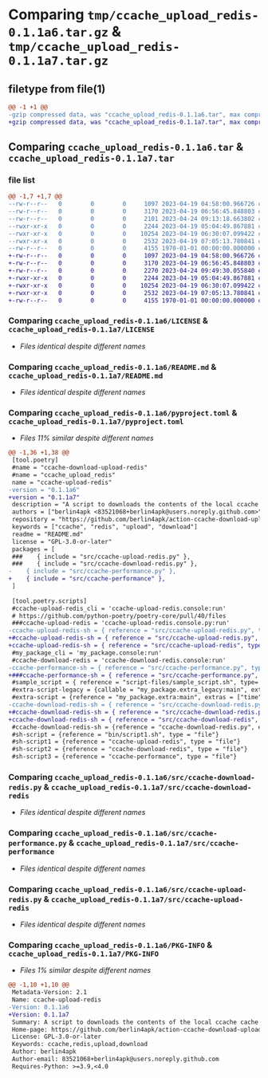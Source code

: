 # Comparing `tmp/ccache_upload_redis-0.1.1a6.tar.gz` & `tmp/ccache_upload_redis-0.1.1a7.tar.gz`

## filetype from file(1)

```diff
@@ -1 +1 @@
-gzip compressed data, was "ccache_upload_redis-0.1.1a6.tar", max compression
+gzip compressed data, was "ccache_upload_redis-0.1.1a7.tar", max compression
```

## Comparing `ccache_upload_redis-0.1.1a6.tar` & `ccache_upload_redis-0.1.1a7.tar`

### file list

```diff
@@ -1,7 +1,7 @@
--rw-r--r--   0        0        0     1097 2023-04-19 04:58:00.966726 ccache_upload_redis-0.1.1a6/LICENSE
--rw-r--r--   0        0        0     3170 2023-04-19 06:56:45.848803 ccache_upload_redis-0.1.1a6/README.md
--rw-r--r--   0        0        0     2101 2023-04-24 09:13:18.663802 ccache_upload_redis-0.1.1a6/pyproject.toml
--rwxr-xr-x   0        0        0     2244 2023-04-19 05:04:49.867881 ccache_upload_redis-0.1.1a6/src/ccache-download-redis.py
--rwxr-xr-x   0        0        0    10254 2023-04-19 06:30:07.099422 ccache_upload_redis-0.1.1a6/src/ccache-performance.py
--rwxr-xr-x   0        0        0     2532 2023-04-19 07:05:13.780841 ccache_upload_redis-0.1.1a6/src/ccache-upload-redis.py
--rw-r--r--   0        0        0     4155 1970-01-01 00:00:00.000000 ccache_upload_redis-0.1.1a6/PKG-INFO
+-rw-r--r--   0        0        0     1097 2023-04-19 04:58:00.966726 ccache_upload_redis-0.1.1a7/LICENSE
+-rw-r--r--   0        0        0     3170 2023-04-19 06:56:45.848803 ccache_upload_redis-0.1.1a7/README.md
+-rw-r--r--   0        0        0     2270 2023-04-24 09:49:30.055840 ccache_upload_redis-0.1.1a7/pyproject.toml
+-rwxr-xr-x   0        0        0     2244 2023-04-19 05:04:49.867881 ccache_upload_redis-0.1.1a7/src/ccache-download-redis
+-rwxr-xr-x   0        0        0    10254 2023-04-19 06:30:07.099422 ccache_upload_redis-0.1.1a7/src/ccache-performance
+-rwxr-xr-x   0        0        0     2532 2023-04-19 07:05:13.780841 ccache_upload_redis-0.1.1a7/src/ccache-upload-redis
+-rw-r--r--   0        0        0     4155 1970-01-01 00:00:00.000000 ccache_upload_redis-0.1.1a7/PKG-INFO
```

### Comparing `ccache_upload_redis-0.1.1a6/LICENSE` & `ccache_upload_redis-0.1.1a7/LICENSE`

 * *Files identical despite different names*

### Comparing `ccache_upload_redis-0.1.1a6/README.md` & `ccache_upload_redis-0.1.1a7/README.md`

 * *Files identical despite different names*

### Comparing `ccache_upload_redis-0.1.1a6/pyproject.toml` & `ccache_upload_redis-0.1.1a7/pyproject.toml`

 * *Files 11% similar despite different names*

```diff
@@ -1,36 +1,38 @@
 [tool.poetry]
 #name = "ccache-download-upload-redis"
 #name = "ccache_upload_redis"
 name = "ccache-upload-redis"
-version = "0.1.1a6"
+version = "0.1.1a7"
 description = "A script to downloads the contents of the local ccache cache from a Redis remote storage."
 authors = ["berlin4apk <83521068+berlin4apk@users.noreply.github.com>"]
 repository = "https://github.com/berlin4apk/action-ccache-download-upload-redis"
 keywords = ["ccache", "redis", "upload", "download"]
 readme = "README.md"
 license = "GPL-3.0-or-later"
 packages = [
 ###    { include = "src/ccache-upload-redis.py" },
 ###    { include = "src/ccache-download-redis.py" },
-    { include = "src/ccache-performance.py" },
+    { include = "src/ccache-performance" },
 ]
 
 [tool.poetry.scripts]
 #ccache-upload-redis_cli = 'ccache-upload-redis.console:run'
 # https://github.com/python-poetry/poetry-core/pull/40/files
 ###ccache-upload-redis = 'ccache-upload-redis.console.py:run'
-ccache-upload-redis-sh = { reference = "src/ccache-upload-redis.py", type= "file" }
+#ccache-upload-redis-sh = { reference = "src/ccache-upload-redis.py", type= "file" }
+ccache-upload-redis-sh = { reference = "src/ccache-upload-redis", type= "file" }
 #my_package_cli = 'my_package.console:run'
 #ccache-download-redis = 'ccache-download-redis.console:run'
-ccache-performance-sh = { reference = "src/ccache-performance.py", type= "file" }
+###ccache-performance-sh = { reference = "src/ccache-performance.py", type= "file" }
 #sample_script = { reference = "script-files/sample_script.sh", type= "file" }
 #extra-script-legacy = {callable = "my_package.extra_legacy:main", extras = ["time"]}
 #extra-script = {reference = "my_package.extra:main", extras = ["time"], type = "console"}
-ccache-download-redis-sh = { reference = "src/ccache-download-redis.py", type = "file" }
+#ccache-download-redis-sh = { reference = "src/ccache-download-redis.py", type = "file" }
+ccache-download-redis-sh = { reference = "src/ccache-download-redis", type = "file" }
 #ccache-download-redis-sh = {reference = "ccache-download-redis.py", extras = ["time"], type = "file"}
 #sh-script = {reference = "bin/script1.sh", type = "file"}
 #sh-script1 = {reference = "ccache-upload-redis", type = "file"}
 #sh-script2 = {reference = "ccache-download-redis", type = "file"}
 #sh-script3 = {reference = "ccache-performance", type = "file"}
```

### Comparing `ccache_upload_redis-0.1.1a6/src/ccache-download-redis.py` & `ccache_upload_redis-0.1.1a7/src/ccache-download-redis`

 * *Files identical despite different names*

### Comparing `ccache_upload_redis-0.1.1a6/src/ccache-performance.py` & `ccache_upload_redis-0.1.1a7/src/ccache-performance`

 * *Files identical despite different names*

### Comparing `ccache_upload_redis-0.1.1a6/src/ccache-upload-redis.py` & `ccache_upload_redis-0.1.1a7/src/ccache-upload-redis`

 * *Files identical despite different names*

### Comparing `ccache_upload_redis-0.1.1a6/PKG-INFO` & `ccache_upload_redis-0.1.1a7/PKG-INFO`

 * *Files 1% similar despite different names*

```diff
@@ -1,10 +1,10 @@
 Metadata-Version: 2.1
 Name: ccache-upload-redis
-Version: 0.1.1a6
+Version: 0.1.1a7
 Summary: A script to downloads the contents of the local ccache cache from a Redis remote storage.
 Home-page: https://github.com/berlin4apk/action-ccache-download-upload-redis
 License: GPL-3.0-or-later
 Keywords: ccache,redis,upload,download
 Author: berlin4apk
 Author-email: 83521068+berlin4apk@users.noreply.github.com
 Requires-Python: >=3.9,<4.0
```

